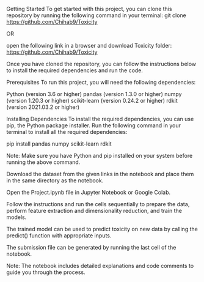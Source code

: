 Getting Started
To get started with this project, you can clone this repository by running the following command in your terminal:
git clone https://github.com/Chihab9/Toxicity

OR

open the following link in a browser and download Toxicity folder:
https://github.com/Chihab9/Toxicity

Once you have cloned the repository, you can follow the instructions below to install the required dependencies and run the code.

Prerequisites
To run this project, you will need the following dependencies:

Python (version 3.6 or higher)
pandas (version 1.3.0 or higher)
numpy (version 1.20.3 or higher)
scikit-learn (version 0.24.2 or higher)
rdkit (version 2021.03.2 or higher)

Installing Dependencies
To install the required dependencies, you can use pip, the Python package installer. Run the following command in your terminal to install all the required dependencies:

pip install pandas numpy scikit-learn rdkit

Note: Make sure you have Python and pip installed on your system before running the above command.

Download the dataset from the given links in the notebook and place them in the same directory as the notebook.

Open the Project.ipynb file in Jupyter Notebook or Google Colab.

Follow the instructions and run the cells sequentially to prepare the data, perform feature extraction and dimensionality reduction, and train the models.

The trained model can be used to predict toxicity on new data by calling the predict() function with appropriate inputs.

The submission file can be generated by running the last cell of the notebook.

Note: The notebook includes detailed explanations and code comments to guide you through the process.
  
